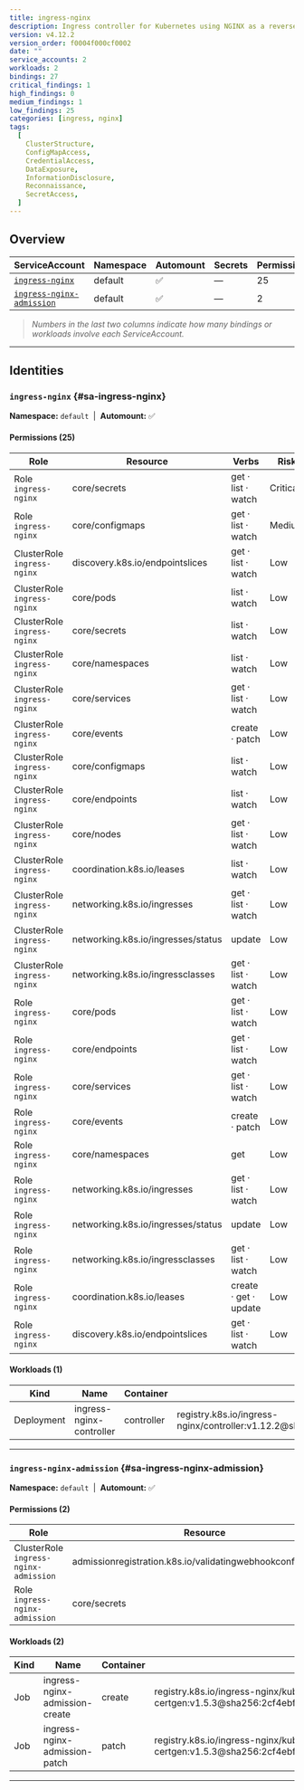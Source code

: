 ```yaml
---
title: ingress-nginx
description: Ingress controller for Kubernetes using NGINX as a reverse proxy and load balancer
version: v4.12.2
version_order: f0004f000cf0002
date: ""
service_accounts: 2
workloads: 2
bindings: 27
critical_findings: 1
high_findings: 0
medium_findings: 1
low_findings: 25
categories: [ingress, nginx]
tags:
  [
    ClusterStructure,
    ConfigMapAccess,
    CredentialAccess,
    DataExposure,
    InformationDisclosure,
    Reconnaissance,
    SecretAccess,
  ]
---
```


## Overview

| ServiceAccount                                           | Namespace | Automount | Secrets | Permissions | Workloads |
| -------------------------------------------------------- | --------- | --------- | ------- | ----------- | --------- |
| [`ingress-nginx`](#sa-ingress-nginx)                     | default   | ✅        | —       | 25          | 1         |
| [`ingress-nginx-admission`](#sa-ingress-nginx-admission) | default   | ✅        | —       | 2           | 2         |

> _Numbers in the last two columns indicate how many bindings or workloads involve each ServiceAccount._

---

## Identities

### `ingress-nginx` {#sa-ingress-nginx}

**Namespace:** `default` &nbsp;|&nbsp; **Automount:** ✅

#### Permissions (25)

| Role                        | Resource                           | Verbs                 | Risk     |
| --------------------------- | ---------------------------------- | --------------------- | -------- |
| Role `ingress-nginx`        | core/secrets                       | get · list · watch    | Critical |
| Role `ingress-nginx`        | core/configmaps                    | get · list · watch    | Medium   |
| ClusterRole `ingress-nginx` | discovery.k8s.io/endpointslices    | get · list · watch    | Low      |
| ClusterRole `ingress-nginx` | core/pods                          | list · watch          | Low      |
| ClusterRole `ingress-nginx` | core/secrets                       | list · watch          | Low      |
| ClusterRole `ingress-nginx` | core/namespaces                    | list · watch          | Low      |
| ClusterRole `ingress-nginx` | core/services                      | get · list · watch    | Low      |
| ClusterRole `ingress-nginx` | core/events                        | create · patch        | Low      |
| ClusterRole `ingress-nginx` | core/configmaps                    | list · watch          | Low      |
| ClusterRole `ingress-nginx` | core/endpoints                     | list · watch          | Low      |
| ClusterRole `ingress-nginx` | core/nodes                         | get · list · watch    | Low      |
| ClusterRole `ingress-nginx` | coordination.k8s.io/leases         | list · watch          | Low      |
| ClusterRole `ingress-nginx` | networking.k8s.io/ingresses        | get · list · watch    | Low      |
| ClusterRole `ingress-nginx` | networking.k8s.io/ingresses/status | update                | Low      |
| ClusterRole `ingress-nginx` | networking.k8s.io/ingressclasses   | get · list · watch    | Low      |
| Role `ingress-nginx`        | core/pods                          | get · list · watch    | Low      |
| Role `ingress-nginx`        | core/endpoints                     | get · list · watch    | Low      |
| Role `ingress-nginx`        | core/services                      | get · list · watch    | Low      |
| Role `ingress-nginx`        | core/events                        | create · patch        | Low      |
| Role `ingress-nginx`        | core/namespaces                    | get                   | Low      |
| Role `ingress-nginx`        | networking.k8s.io/ingresses        | get · list · watch    | Low      |
| Role `ingress-nginx`        | networking.k8s.io/ingresses/status | update                | Low      |
| Role `ingress-nginx`        | networking.k8s.io/ingressclasses   | get · list · watch    | Low      |
| Role `ingress-nginx`        | coordination.k8s.io/leases         | create · get · update | Low      |
| Role `ingress-nginx`        | discovery.k8s.io/endpointslices    | get · list · watch    | Low      |

#### Workloads (1)

| Kind       | Name                     | Container  | Image                                                                                                                    |
| ---------- | ------------------------ | ---------- | ------------------------------------------------------------------------------------------------------------------------ |
| Deployment | ingress-nginx-controller | controller | registry.k8s.io/ingress-nginx/controller:v1.12.2@sha256:03497ee984628e95eca9b2279e3f3a3c1685dd48635479e627d219f00c8eefa9 |

---

### `ingress-nginx-admission` {#sa-ingress-nginx-admission}

**Namespace:** `default` &nbsp;|&nbsp; **Automount:** ✅

#### Permissions (2)

| Role                                  | Resource                                                     | Verbs        | Risk |
| ------------------------------------- | ------------------------------------------------------------ | ------------ | ---- |
| ClusterRole `ingress-nginx-admission` | admissionregistration.k8s.io/validatingwebhookconfigurations | get · update | Low  |
| Role `ingress-nginx-admission`        | core/secrets                                                 | create · get | Low  |

#### Workloads (2)

| Kind | Name                           | Container | Image                                                                                                                             |
| ---- | ------------------------------ | --------- | --------------------------------------------------------------------------------------------------------------------------------- |
| Job  | ingress-nginx-admission-create | create    | registry.k8s.io/ingress-nginx/kube-webhook-certgen:v1.5.3@sha256:2cf4ebfa82a37c357455458f6dfc334aea1392d508270b2517795a9933a02524 |
| Job  | ingress-nginx-admission-patch  | patch     | registry.k8s.io/ingress-nginx/kube-webhook-certgen:v1.5.3@sha256:2cf4ebfa82a37c357455458f6dfc334aea1392d508270b2517795a9933a02524 |

---
